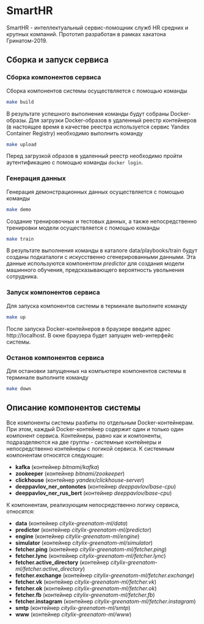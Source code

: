 # SmartHR
SmartHR - интеллектуальный сервис-помощник служб HR средних и крупных компаний.
Прототип разработан в рамках хакатона Гринатом-2019.

## Сборка и запуск сервиса
### Сборка компонентов сервиса
Сборка компонентов системы осуществляется с помощью команды
```sh
make build
```
В результате успешного выполнения команды будут собраны Docker-образы. Для загрузки Docker-образов в удаленный реестр контейнеров
(в настоящее время в качестве реестра используется сервис Yandex Container Registry) необходимо выполнить команду
```sh
make upload
```
Перед загрузкой образов в удаленный реестр необходимо пройти аутентификацию с помощью команды ```docker login```.

### Генерация данных
Генерация демонстрационных данных осуществляется с помощью команды
```sh
make demo
```

Создание тренировочных и тестовых данных, а также непосредственно тренировки модели
осуществляется с помощью команды
```sh
make train
```
В результате выполнения команды в каталоге data/playbooks/train будут созданы подкаталоги
с искусственно сгенерированными данными. Эта данные используются компонентом *predictor*
для создания модели машинного обучения, предсказывающего вероятность увольнения сотрудника.

### Запуск компонентов сервиса
Для запуска компонентов системы в терминале выполните команду
```sh
make up
```
После запуска Docker-контейнеров в браузере введите адрес http://localhost. В окне браузера будет запущен web-интерфейс системы.

### Останов компонентов сервиса
Для остановки запущенных на компьютере компонентов системы в терминале выполните команду
```sh
make down
```

## Описание компонентов системы
Все компоненты системы разбиты по отдельным Docker-контейнерам. При этом, каждый Docker-контейнер
содержит один и только один компонент сервиса. Контейнеры, равно как и компоненты, подразделяются
на две группы - системные контейнеры и непосредственно контейнеры с логикой сервиса. К системным
компонентам относятся следующие:
 - **kafka** (контейнер *bitnami/kafka*)
 - **zookeeper** (контейнер *bitnami/zookeeper*)
 - **clickhouse** (контейнер *yandex/clickhouse-server*)
 - **deeppavlov_ner_ontonotes** (контейнер *deeppavlov/base-cpu*)
 - **deeppavlov_ner_rus_bert** (контейнер *deeppavlov/base-cpu*)

К компонентам, реализующим непосредственно логику сервиса, относятся:
 - **data** (контейнер *citylix-greenatom-ml/data*)
 - **predictor** (контейнер *citylix-greenatom-ml/predictor*)
 - **engine** (контейнер *citylix-greenatom-ml/engine*)
 - **simulator** (контейнер *citylix-greenatom-ml/simulator*)
 - **fetcher.ping** (контейнер *citylix-greenatom-ml/fetcher.ping*)
 - **fetcher.lync** (контейнер *citylix-greenatom-ml/fetcher.lync*)
 - **fetcher.active_directory** (контейнер *citylix-greenatom-ml/fetcher.active_directory*)
 - **fetcher.exchange** (контейнер *citylix-greenatom-ml/fetcher.exchange*)
 - **fetcher.vk** (контейнер *citylix-greenatom-ml/fetcher.vk*)
 - **fetcher.ok** (контейнер *citylix-greenatom-ml/fetcher.ok*)
 - **fetcher.fb** (контейнер *citylix-greenatom-ml/fetcher.fb*)
 - **fetcher.instagram** (контейнер *citylix-greenatom-ml/fetcher.instagram*)
 - **smtp** (контейнер *citylix-greenatom-ml/smtp*)
 - **www** (контейнер *citylix-greenatom-ml/www*)